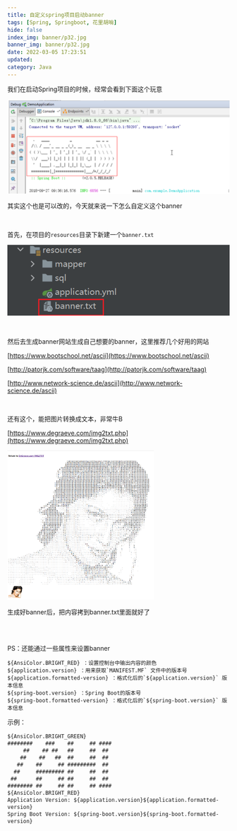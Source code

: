 ```yaml
---
title: 自定义spring项目启动banner
tags: [Spring, Springboot, 花里胡哨]
hide: false
index_img: banner/p32.jpg
banner_img: banner/p32.jpg
date: 2022-03-05 17:23:51
updated:
category: Java
---
```


我们在启动Spring项目的时候，经常会看到下面这个玩意

<img src="自定义spring项目启动banner/image-20220305172914330.png" alt="Spring启动banner" style="zoom: 67%;" />

<br>

其实这个也是可以改的，今天就来说一下怎么自定义这个banner

<br>

首先，在项目的`resources`目录下新建一个`banner.txt`

![banner.txt](自定义spring项目启动banner/image-20220305173152848.png)

<br>

然后去生成banner网站生成自己想要的banner，这里推荐几个好用的网站

[https://www.bootschool.net/ascii](https://www.bootschool.net/ascii)

[http://patorjk.com/software/taag](http://patorjk.com/software/taag)

[http://www.network-science.de/ascii](http://www.network-science.de/ascii)

<br>

还有这个，能把图片转换成文本，非常牛B

[https://www.degraeve.com/img2txt.php](https://www.degraeve.com/img2txt.php)

<img src="自定义spring项目启动banner/image-20220305175149191.png" alt="图片转文本" style="zoom: 33%;" />

<br>

生成好banner后，把内容拷到banner.txt里面就好了

<br>

<br>

PS：还能通过一些属性来设置banner

```
${AnsiColor.BRIGHT_RED} ：设置控制台中输出内容的颜色
${application.version} ：用来获取`MANIFEST.MF` 文件中的版本号
${application.formatted-version} ：格式化后的`${application.version}` 版本信息
${spring-boot.version} ：Spring Boot的版本号
${spring-boot.formatted-version} ：格式化后的`${spring-boot.version}` 版本信息
```

示例：

```
${AnsiColor.BRIGHT_GREEN}
########    ###    ##     ## #### 
     ##    ## ##   ##     ##  ##  
    ##    ##   ##  ##     ##  ##  
   ##    ##     ## #########  ##  
  ##     ######### ##     ##  ##  
 ##      ##     ## ##     ##  ##  
######## ##     ## ##     ## #### 
${AnsiColor.BRIGHT_RED}
Application Version: ${application.version}${application.formatted-version}
Spring Boot Version: ${spring-boot.version}${spring-boot.formatted-version}
```

